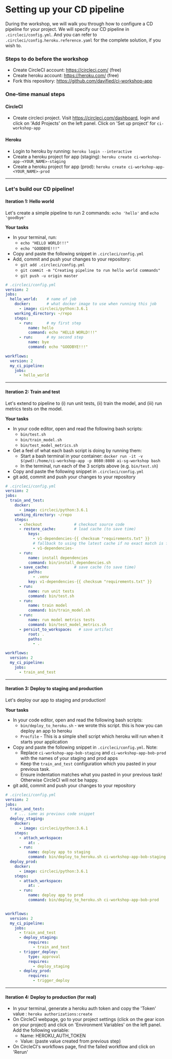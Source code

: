 # Setting up your CD pipeline

During the workshop, we will walk you through how to configure a CD pipeline for your project. We will specify our CD pipeline in `.circleci/config.yml`. And you can refer to `.circleci/config.heroku.reference.yaml` for the complete solution, if you wish to.

### Steps to do before the workshop
- Create CircleCI account: https://circleci.com/ (free)
- Create heroku account: https://heroku.com/ (free)
- Fork this repository: https://github.com/davified/ci-workshop-app

### One-time manual steps
#### CircleCI
- Create circleci project. Visit https://circleci.com/dashboard, login and click on 'Add Projects' on the left panel. Click on 'Set up project' for `ci-workshop-app`

#### Heroku
- Login to heroku by running: `heroku login --interactive`
- Create a heroku project for app (staging): `heroku create ci-workshop-app-<YOUR_NAME>-staging`
- Create a heroku project for app (prod): `heroku create ci-workshop-app-<YOUR_NAME>-prod`

___

### Let's build our CD pipeline!

#### Iteration 1: Hello world

Let's create a simple pipeline to run 2 commands: `echo 'hello'` and `echo 'goodbye'`

**Your tasks**
- In your terminal, run:
  - `echo "HELLO WORLD!!!"`
  - `echo "GOODBYE!!!"`
- Copy and paste the following snippet in `.circleci/config.yml`
- Add, commit and push your changes to your repository:
  - `git add .circleci/config.yml`
  - `git commit -m "Creating pipeline to run hello world commands"`
  - `git push -u origin master`

```yaml
# .circleci/config.yml
version: 2
jobs:
  hello_world:    # name of job
    docker:       # what docker image to use when running this job 
      - image: circleci/python:3.6.1
    working_directory: ~/repo
    steps:
      - run:      # my first step
          name: hello
          command: echo "HELLO WORLD!!!"
      - run:      # my second step
          name: bye
          command: echo "GOODBYE!!!"

workflows:
  version: 2
  my_ci_pipeline:
    jobs:
      - hello_world
```

___

#### Iteration 2: Train and test

Let's extend to pipeline to (i) run unit tests, (ii) train the model, and (iii) run metrics tests on the model.

**Your tasks**
- In your code editor, open and read the following bash scripts:
  - `bin/test.sh`
  - `bin/train_model.sh`
  - `bin/test_model_metrics.sh`
- Get a feel of what each bash script is doing by running them:
  - Start a bash terminal in your container: `docker run -it -v $(pwd):/home/ci-workshop-app -p 8080:8080 ai-sg-workshop bash`
  - In the terminal, run each of the 3 scripts above (e.g. `bin/test.sh`)
- Copy and paste the following snippet in `.circleci/config.yml`
- git add, commit and push your changes to your repository

```yaml
# .circleci/config.yml
version: 2
jobs:
  train_and_test:
    docker:
      - image: circleci/python:3.6.1
    working_directory: ~/repo
    steps:
      - checkout              # checkout source code
      - restore_cache:        # load cache (to save time)
          keys:
            - v1-dependencies-{{ checksum "requirements.txt" }}
            # fallback to using the latest cache if no exact match is found
            - v1-dependencies-
      - run:
          name: install dependencies
          command: bin/install_dependencies.sh
      - save_cache:           # save cache (to save time)
          paths:
            - .venv
          key: v1-dependencies-{{ checksum "requirements.txt" }}
      - run:
          name: run unit tests
          command: bin/test.sh
      - run:
          name: train model
          command: bin/train_model.sh
      - run:
          name: run model metrics tests
          command: bin/test_model_metrics.sh
      - persist_to_workspace:   # save artifact
          root: .
          paths:
            - .

workflows:
  version: 2
  my_ci_pipeline:
    jobs:
      - train_and_test
```

___

#### Iteration 3: Deploy to staging and production

Let's deploy our app to staging and production!

**Your tasks**
- In your code editor, open and read the following bash scripts:
  - `bin/deploy_to_heroku.sh` - we wrote this script. this is how you can deploy an app to heroku
  - `Procfile` - This is a simple shell script which heroku will run when it starts your application
- Copy and paste the following snippet in `.circleci/config.yml`. Note:
  - Replace `ci-workshop-app-bob-staging` and `ci-workshop-app-bob-prod` with the names of your staging and prod apps
  - Keep the `train_and_test` configuration which you pasted in your previous task.
  - Ensure indentation matches what you pasted in your previous task! Otherwise CircleCI will not be happy.
- git add, commit and push your changes to your repository


```yaml
# .circleci/config.yml
version: 2
jobs:
  train_and_test:
    # ... same as previous code snippet
  deploy_staging:
    docker:
      - image: circleci/python:3.6.1
    steps:
      - attach_workspace:
          at: .
      - run:
          name: deploy app to staging
          command: bin/deploy_to_heroku.sh ci-workshop-app-bob-staging
  deploy_prod:
    docker:
      - image: circleci/python:3.6.1
    steps:
      - attach_workspace:
          at: .
      - run:
          name: deploy app to prod
          command: bin/deploy_to_heroku.sh ci-workshop-app-bob-prod


workflows:
  version: 2
  my_ci_pipeline:
    jobs:
      - train_and_test
      - deploy_staging:
          requires:
            - train_and_test
      - trigger_deploy:
          type: approval
          requires:
            - deploy_staging
      - deploy_prod:
          requires:
            - trigger_deploy
```

___

#### Iteration 4: Deploy to production (for real)

- In your terminal, generate a heroku auth token and copy the 'Token' value : `heroku authorizations:create`
- On CircleCI webpage, go to your project settings (click on the gear icon on your project) and click on 'Environment Variables' on the left panel. Add the following variable:
  - Name: HEROKU_AUTH_TOKEN
  - Value: (paste value created from previous step)
- On CircleCI's workflows page, find the failed workflow and click on 'Rerun' 
